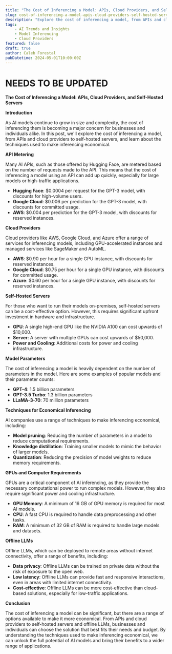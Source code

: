 ```yaml
---
title: "The Cost of Inferencing a Model: APIs, Cloud Providers, and Self-Hosted Servers"
slug: cost-of-inferencing-a-model-apis-cloud-providers-self-hosted-servers
description: "Explore the cost of inferencing a model, from APIs and cloud providers to self-hosted servers, and learn about the techniques used to make inferencing economical."
tags: 
    - AI Trends and Insights 
    - Model Inferencing 
    - Cloud Providers
featured: false
draft: true
author: Caleb Forestal
pubDatetime: 2024-05-01T10:00:00Z
---
```


# NEEDS TO BE UPDATED

**The Cost of Inferencing a Model: APIs, Cloud Providers, and Self-Hosted Servers**

**Introduction**

As AI models continue to grow in size and complexity, the cost of inferencing them is becoming a major concern for businesses and individuals alike. In this post, we'll explore the cost of inferencing a model, from APIs and cloud providers to self-hosted servers, and learn about the techniques used to make inferencing economical.

**API Metering**

Many AI APIs, such as those offered by Hugging Face, are metered based on the number of requests made to the API. This means that the cost of inferencing a model using an API can add up quickly, especially for large models or high-traffic applications.

* **Hugging Face**: $0.0004 per request for the GPT-3 model, with discounts for high-volume users.
* **Google Cloud**: $0.006 per prediction for the GPT-3 model, with discounts for committed usage.
* **AWS**: $0.004 per prediction for the GPT-3 model, with discounts for reserved instances.

**Cloud Providers**

Cloud providers like AWS, Google Cloud, and Azure offer a range of services for inferencing models, including GPU-accelerated instances and managed services like SageMaker and AutoML.

* **AWS**: $0.90 per hour for a single GPU instance, with discounts for reserved instances.
* **Google Cloud**: $0.75 per hour for a single GPU instance, with discounts for committed usage.
* **Azure**: $0.60 per hour for a single GPU instance, with discounts for reserved instances.

**Self-Hosted Servers**

For those who want to run their models on-premises, self-hosted servers can be a cost-effective option. However, this requires significant upfront investment in hardware and infrastructure.

* **GPU**: A single high-end GPU like the NVIDIA A100 can cost upwards of $10,000.
* **Server**: A server with multiple GPUs can cost upwards of $50,000.
* **Power and Cooling**: Additional costs for power and cooling infrastructure.

**Model Parameters**

The cost of inferencing a model is heavily dependent on the number of parameters in the model. Here are some examples of popular models and their parameter counts:

* **GPT-4**: 1.5 billion parameters
* **GPT-3.5 Turbo**: 1.3 billion parameters
* **LLaMA-3-70**: 70 million parameters

**Techniques for Economical Inferencing**

AI companies use a range of techniques to make inferencing economical, including:

* **Model pruning**: Reducing the number of parameters in a model to reduce computational requirements.
* **Knowledge distillation**: Training smaller models to mimic the behavior of larger models.
* **Quantization**: Reducing the precision of model weights to reduce memory requirements.

**GPUs and Computer Requirements**

GPUs are a critical component of AI inferencing, as they provide the necessary computational power to run complex models. However, they also require significant power and cooling infrastructure.

* **GPU Memory**: A minimum of 16 GB of GPU memory is required for most AI models.
* **CPU**: A fast CPU is required to handle data preprocessing and other tasks.
* **RAM**: A minimum of 32 GB of RAM is required to handle large models and datasets.

**Offline LLMs**

Offline LLMs, which can be deployed to remote areas without internet connectivity, offer a range of benefits, including:

* **Data privacy**: Offline LLMs can be trained on private data without the risk of exposure to the open web.
* **Low latency**: Offline LLMs can provide fast and responsive interactions, even in areas with limited internet connectivity.
* **Cost-effective**: Offline LLMs can be more cost-effective than cloud-based solutions, especially for low-traffic applications.

**Conclusion**

The cost of inferencing a model can be significant, but there are a range of options available to make it more economical. From APIs and cloud providers to self-hosted servers and offline LLMs, businesses and individuals can choose the solution that best fits their needs and budget. By understanding the techniques used to make inferencing economical, we can unlock the full potential of AI models and bring their benefits to a wider range of applications.